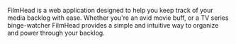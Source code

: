 FilmHead is a web application designed to help you keep track of your media backlog with ease. Whether you're an avid movie buff, or a TV series binge-watcher FilmHead provides a simple and intuitive way to organize and power through your backlog.
